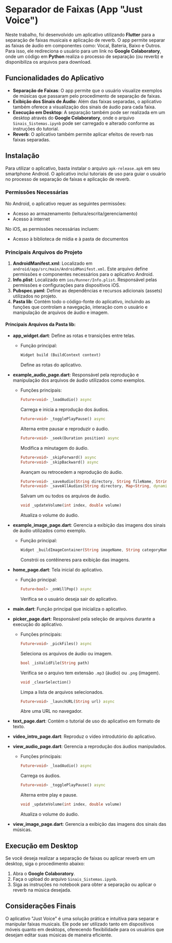 # Separador de Faixas (App "Just Voice")

Neste trabalho, foi desenvolvido um aplicativo utilizando **Flutter** para a separação de faixas musicais e aplicação de reverb. O app permite separar as faixas de áudio em componentes como: Vocal, Bateria, Baixo e Outros. Para isso, ele redireciona o usuário para um link no **Google Colaboratory**, onde um código em **Python** realiza o processo de separação (ou reverb) e disponibiliza os arquivos para download.

## Funcionalidades do Aplicativo

- **Separação de Faixas**: O app permite que o usuário visualize exemplos de músicas que passaram pelo procedimento de separação de faixas.
- **Exibição dos Sinais de Áudio**: Além das faixas separadas, o aplicativo também oferece a visualização dos sinais de áudio para cada faixa.
- **Execução em Desktop**: A separação também pode ser realizada em um desktop através do **Google Colaboratory**, onde o arquivo `Sinais_Sistemas.ipynb` pode ser carregado e alterado conforme as instruções do tutorial.
- **Reverb**: O aplicativo também permite aplicar efeitos de reverb nas faixas separadas.

## Instalação

Para utilizar o aplicativo, basta instalar o arquivo `apk-release.apk` em seu smartphone Android. O aplicativo inclui tutoriais de uso para guiar o usuário no processo de separação de faixas e aplicação de reverb.

### Permissões Necessárias

No Android, o aplicativo requer as seguintes permissões:
- Acesso ao armazenamento (leitura/escrita/gerenciamento)
- Acesso à internet

No iOS, as permissões necessárias incluem:
- Acesso à biblioteca de mídia e à pasta de documentos

### Principais Arquivos do Projeto

1. **AndroidManifest.xml**: Localizado em `android/app/src/main/AndroidManifest.xml`. Este arquivo define permissões e componentes necessários para o aplicativo Android.
2. **Info.plist**: Localizado em `ios/Runner/Info.plist`. Responsável pelas permissões e configurações para dispositivos iOS.
3. **Pubspec.yaml**: Define as dependências e recursos adicionais (assets) utilizados no projeto.
4. **Pasta lib**: Contém todo o código-fonte do aplicativo, incluindo as funções que controlam a navegação, interação com o usuário e manipulação de arquivos de áudio e imagem.

#### Principais Arquivos da Pasta lib:

- **app_widget.dart**: Define as rotas e transições entre telas.
  
  - Função principal: 
    ```dart
    Widget build (BuildContext context)
    ```
    Define as rotas do aplicativo.

- **example_audio_page.dart**: Responsável pela reprodução e manipulação dos arquivos de áudio utilizados como exemplos.

  - Funções principais:
    ```dart
    Future<void> _loadAudio() async
    ```
    Carrega e inicia a reprodução dos áudios.

    ```dart
    Future<void> _togglePlayPause() async
    ```
    Alterna entre pausar e reproduzir o áudio.

    ```dart
    Future<void> _seek(Duration position) async
    ```
    Modifica a minutagem do áudio.

    ```dart
    Future<void> _skipForward() async
    Future<void> _skipBackward() async
    ```
    Avançam ou retrocedem a reprodução do áudio.

    ```dart
    Future<void> _saveAudio(String directory, String fileName, String assetPath) async
    Future<void> _saveAllAudios(String directory, Map<String, dynamic> audioData) async
    ```
    Salvam um ou todos os arquivos de áudio.

    ```dart
    void _updateVolume(int index, double volume)
    ```
    Atualiza o volume do áudio.

- **example_image_page.dart**: Gerencia a exibição das imagens dos sinais de áudio utilizados como exemplo.

  - Função principal:
    ```dart
    Widget _buildImageContainer(String imageName, String categoryName)
    ```
    Constrói os contêineres para exibição das imagens.

- **home_page.dart**: Tela inicial do aplicativo.

  - Função principal:
    ```dart
    Future<bool> _onWillPop() async
    ```
    Verifica se o usuário deseja sair do aplicativo.

- **main.dart**: Função principal que inicializa o aplicativo.

- **picker_page.dart**: Responsável pela seleção de arquivos durante a execução do aplicativo.

  - Funções principais:
    ```dart
    Future<void> _pickFiles() async
    ```
    Seleciona os arquivos de áudio ou imagem.

    ```dart
    bool _isValidFile(String path)
    ```
    Verifica se o arquivo tem extensão `.mp3` (áudio) ou `.png` (imagem).

    ```dart
    void _clearSelection()
    ```
    Limpa a lista de arquivos selecionados.

    ```dart
    Future<void> _launchURL(String url) async
    ```
    Abre uma URL no navegador.

- **text_page.dart**: Contém o tutorial de uso do aplicativo em formato de texto.

- **video_intro_page.dart**: Reproduz o vídeo introdutório do aplicativo.

- **view_audio_page.dart**: Gerencia a reprodução dos áudios manipulados.

  - Funções principais:
    ```dart
    Future<void> _loadAudio() async
    ```
    Carrega os áudios.

    ```dart
    Future<void> _togglePlayPause() async
    ```
    Alterna entre play e pause.

    ```dart
    void _updateVolume(int index, double volume)
    ```
    Atualiza o volume do áudio.

- **view_image_page.dart**: Gerencia a exibição das imagens dos sinais das músicas.

## Execução em Desktop

Se você deseja realizar a separação de faixas ou aplicar reverb em um desktop, siga o procedimento abaixo:

1. Abra o **Google Colaboratory**.
2. Faça o upload do arquivo `Sinais_Sistemas.ipynb`.
3. Siga as instruções no notebook para obter a separação ou aplicar o reverb na música desejada.

## Considerações Finais

O aplicativo "Just Voice" é uma solução prática e intuitiva para separar e manipular faixas musicais. Ele pode ser utilizado tanto em dispositivos móveis quanto em desktops, oferecendo flexibilidade para os usuários que desejam editar suas músicas de maneira eficiente.
